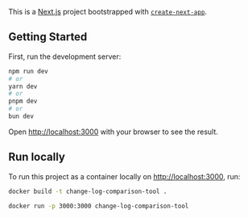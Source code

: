 This is a [Next.js](https://nextjs.org) project bootstrapped with [`create-next-app`](https://nextjs.org/docs/app/api-reference/cli/create-next-app).

## Getting Started

First, run the development server:

```bash
npm run dev
# or
yarn dev
# or
pnpm dev
# or
bun dev
```

Open [http://localhost:3000](http://localhost:3000) with your browser to see the result.

## Run locally

To run this project as a container locally on [http://localhost:3000](http://localhost:3000), run:

```bash
docker build -t change-log-comparison-tool .

docker run -p 3000:3000 change-log-comparison-tool
``` 
